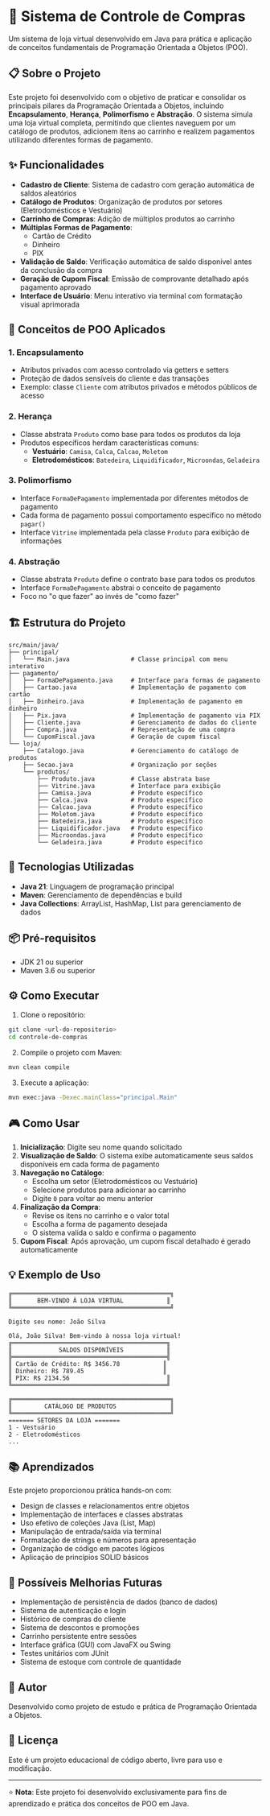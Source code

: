 # 🛒 Sistema de Controle de Compras

Um sistema de loja virtual desenvolvido em Java para prática e aplicação de conceitos fundamentais de Programação Orientada a Objetos (POO).

## 📋 Sobre o Projeto

Este projeto foi desenvolvido com o objetivo de praticar e consolidar os principais pilares da Programação Orientada a Objetos, incluindo **Encapsulamento**, **Herança**, **Polimorfismo** e **Abstração**. O sistema simula uma loja virtual completa, permitindo que clientes naveguem por um catálogo de produtos, adicionem itens ao carrinho e realizem pagamentos utilizando diferentes formas de pagamento.

## ✨ Funcionalidades

- **Cadastro de Cliente**: Sistema de cadastro com geração automática de saldos aleatórios
- **Catálogo de Produtos**: Organização de produtos por setores (Eletrodomésticos e Vestuário)
- **Carrinho de Compras**: Adição de múltiplos produtos ao carrinho
- **Múltiplas Formas de Pagamento**:
  - Cartão de Crédito
  - Dinheiro
  - PIX
- **Validação de Saldo**: Verificação automática de saldo disponível antes da conclusão da compra
- **Geração de Cupom Fiscal**: Emissão de comprovante detalhado após pagamento aprovado
- **Interface de Usuário**: Menu interativo via terminal com formatação visual aprimorada

## 🎯 Conceitos de POO Aplicados

### 1. **Encapsulamento**
- Atributos privados com acesso controlado via getters e setters
- Proteção de dados sensíveis do cliente e das transações
- Exemplo: classe `Cliente` com atributos privados e métodos públicos de acesso

### 2. **Herança**
- Classe abstrata `Produto` como base para todos os produtos da loja
- Produtos específicos herdam características comuns:
  - **Vestuário**: `Camisa`, `Calca`, `Calcao`, `Moletom`
  - **Eletrodomésticos**: `Batedeira`, `Liquidificador`, `Microondas`, `Geladeira`

### 3. **Polimorfismo**
- Interface `FormaDePagamento` implementada por diferentes métodos de pagamento
- Cada forma de pagamento possui comportamento específico no método `pagar()`
- Interface `Vitrine` implementada pela classe `Produto` para exibição de informações

### 4. **Abstração**
- Classe abstrata `Produto` define o contrato base para todos os produtos
- Interface `FormaDePagamento` abstrai o conceito de pagamento
- Foco no "o que fazer" ao invés de "como fazer"

## 🏗️ Estrutura do Projeto

```
src/main/java/
├── principal/
│   └── Main.java                 # Classe principal com menu interativo
├── pagamento/
│   ├── FormaDePagamento.java     # Interface para formas de pagamento
│   ├── Cartao.java               # Implementação de pagamento com cartão
│   ├── Dinheiro.java             # Implementação de pagamento em dinheiro
│   ├── Pix.java                  # Implementação de pagamento via PIX
│   ├── Cliente.java              # Gerenciamento de dados do cliente
│   ├── Compra.java               # Representação de uma compra
│   └── CupomFiscal.java          # Geração de cupom fiscal
└── loja/
    ├── Catalogo.java             # Gerenciamento do catálogo de produtos
    ├── Secao.java                # Organização por seções
    └── produtos/
        ├── Produto.java          # Classe abstrata base
        ├── Vitrine.java          # Interface para exibição
        ├── Camisa.java           # Produto específico
        ├── Calca.java            # Produto específico
        ├── Calcao.java           # Produto específico
        ├── Moletom.java          # Produto específico
        ├── Batedeira.java        # Produto específico
        ├── Liquidificador.java   # Produto específico
        ├── Microondas.java       # Produto específico
        └── Geladeira.java        # Produto específico
```

## 🚀 Tecnologias Utilizadas

- **Java 21**: Linguagem de programação principal
- **Maven**: Gerenciamento de dependências e build
- **Java Collections**: ArrayList, HashMap, List para gerenciamento de dados

## 📦 Pré-requisitos

- JDK 21 ou superior
- Maven 3.6 ou superior

## ⚙️ Como Executar

1. Clone o repositório:
```bash
git clone <url-do-repositorio>
cd controle-de-compras
```

2. Compile o projeto com Maven:
```bash
mvn clean compile
```

3. Execute a aplicação:
```bash
mvn exec:java -Dexec.mainClass="principal.Main"
```

## 🎮 Como Usar

1. **Inicialização**: Digite seu nome quando solicitado
2. **Visualização de Saldo**: O sistema exibe automaticamente seus saldos disponíveis em cada forma de pagamento
3. **Navegação no Catálogo**:
   - Escolha um setor (Eletrodomésticos ou Vestuário)
   - Selecione produtos para adicionar ao carrinho
   - Digite `0` para voltar ao menu anterior
4. **Finalização da Compra**:
   - Revise os itens no carrinho e o valor total
   - Escolha a forma de pagamento desejada
   - O sistema valida o saldo e confirma o pagamento
5. **Cupom Fiscal**: Após aprovação, um cupom fiscal detalhado é gerado automaticamente

## 💡 Exemplo de Uso

```
╔════════════════════════════════════════════╗
║       BEM-VINDO À LOJA VIRTUAL            ║
╚════════════════════════════════════════════╝

Digite seu nome: João Silva

Olá, João Silva! Bem-vindo à nossa loja virtual!
╔═══════════════════════════════════════════╗
║             SALDOS DISPONÍVEIS            ║
╠═══════════════════════════════════════════╣
║ Cartão de Crédito: R$ 3456.78            ║
║ Dinheiro: R$ 789.45                      ║
║ PIX: R$ 2134.56                           ║
╚═══════════════════════════════════════════╝

╔════════════════════════════════════════════╗
║         CATÁLOGO DE PRODUTOS               ║
╚════════════════════════════════════════════╝
======= SETORES DA LOJA =======
1 - Vestuário
2 - Eletrodomésticos
...
```

## 📚 Aprendizados

Este projeto proporcionou prática hands-on com:

- Design de classes e relacionamentos entre objetos
- Implementação de interfaces e classes abstratas
- Uso efetivo de coleções Java (List, Map)
- Manipulação de entrada/saída via terminal
- Formatação de strings e números para apresentação
- Organização de código em pacotes lógicos
- Aplicação de princípios SOLID básicos

## 🔄 Possíveis Melhorias Futuras

- Implementação de persistência de dados (banco de dados)
- Sistema de autenticação e login
- Histórico de compras do cliente
- Sistema de descontos e promoções
- Carrinho persistente entre sessões
- Interface gráfica (GUI) com JavaFX ou Swing
- Testes unitários com JUnit
- Sistema de estoque com controle de quantidade

## 👤 Autor

Desenvolvido como projeto de estudo e prática de Programação Orientada a Objetos.

## 📄 Licença

Este é um projeto educacional de código aberto, livre para uso e modificação.

---

⭐ **Nota**: Este projeto foi desenvolvido exclusivamente para fins de aprendizado e prática dos conceitos de POO em Java.
